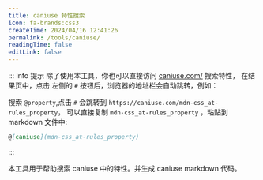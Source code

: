 ```yaml
---
title: caniuse 特性搜索
icon: fa-brands:css3
createTime: 2024/04/16 12:41:26
permalink: /tools/caniuse/
readingTime: false
editLink: false
---
```


::: info 提示
除了使用本工具，你也可以直接访问 [caniuse.com/](https://caniuse.com/) 搜索特性，
在结果页中，点击 左侧的 `#` 按钮后，浏览器的地址栏会自动跳转，例如：

搜索 `@property`,点击 `#` 会跳转到 `https://caniuse.com/mdn-css_at-rules_property`，
可以直接复制 `mdn-css_at-rules_property` ，粘贴到 markdown 文件中:

```md :no-line-numbers
@[caniuse](mdn-css_at-rules_property)
```

:::

本工具用于帮助搜索 caniuse 中的特性。并生成 caniuse markdown 代码。

<CanIUseConfig />
